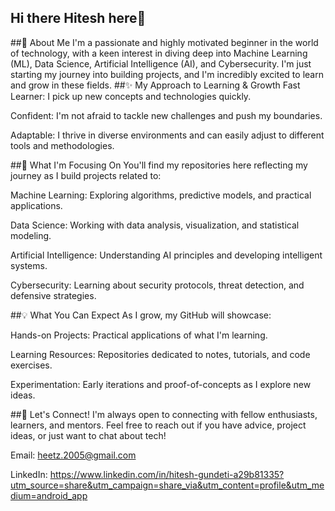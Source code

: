 ## Hi there Hitesh here👋
##🚀 About Me
I'm a passionate and highly motivated beginner in the world of technology, with a keen interest in diving deep into Machine Learning (ML), Data Science, Artificial Intelligence (AI), and Cybersecurity. I'm just starting my journey into building projects, and I'm incredibly excited to learn and grow in these fields.
##✨ My Approach to Learning & Growth
Fast Learner: I pick up new concepts and technologies quickly.

Confident: I'm not afraid to tackle new challenges and push my boundaries.

Adaptable: I thrive in diverse environments and can easily adjust to different tools and methodologies.

##🎯 What I'm Focusing On
You'll find my repositories here reflecting my journey as I build projects related to:

Machine Learning: Exploring algorithms, predictive models, and practical applications.

Data Science: Working with data analysis, visualization, and statistical modeling.

Artificial Intelligence: Understanding AI principles and developing intelligent systems.

Cybersecurity: Learning about security protocols, threat detection, and defensive strategies.

##💡 What You Can Expect
As I grow, my GitHub will showcase:

Hands-on Projects: Practical applications of what I'm learning.

Learning Resources: Repositories dedicated to notes, tutorials, and code exercises.

Experimentation: Early iterations and proof-of-concepts as I explore new ideas.


##🤝 Let's Connect!
I'm always open to connecting with fellow enthusiasts, learners, and mentors. Feel free to reach out if you have advice, project ideas, or just want to chat about tech!

Email: heetz.2005@gmail.com

LinkedIn: https://www.linkedin.com/in/hitesh-gundeti-a29b81335?utm_source=share&utm_campaign=share_via&utm_content=profile&utm_medium=android_app


